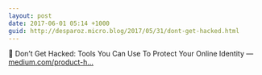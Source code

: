 ```yaml
---
layout: post
date: 2017-06-01 05:14 +1000
guid: http://desparoz.micro.blog/2017/05/31/dont-get-hacked.html
---
```

🔗 Don’t Get Hacked: Tools You Can Use To Protect Your Online Identity — [medium.com/product-h...](https://medium.com/product-hunt/dont-get-hacked-a25fde00f869)
